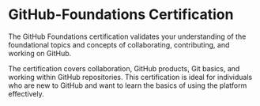 # GitHub-Foundations Certification

The GitHub Foundations certification validates your understanding of the foundational topics and concepts of collaborating, contributing, and working on GitHub. 

The certification covers collaboration, GitHub products, Git basics, and working within GitHub repositories. This certification is ideal for individuals who are new to GitHub and want to learn the basics of using the platform effectively.

